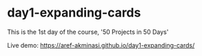 # day1-expanding-cards

This is the 1st day of the course, '50 Projects in 50 Days'

Live demo: https://aref-akminasi.github.io/day1-expanding-cards/
